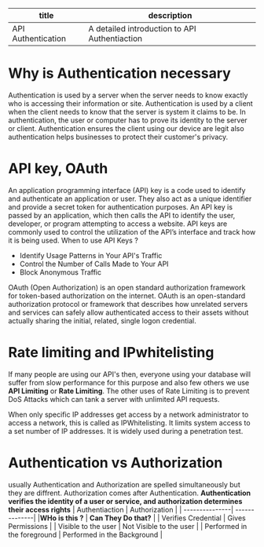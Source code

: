 | title | description |
| ------ | ------ |
| API Authentication | A detailed introduction to API Authentiaction |

  # Why is Authentication necessary
  Authentication is used by a server when the server needs to know exactly who is accessing their information or site. Authentication is used by a client when the client needs to know that the server is system it claims to be. In authentication, the user or computer has to prove its identity to the server or client. Authentication ensures the client using our device are legit also authentication helps businesses to protect their customer's privacy.
  # API key, OAuth
  An application programming interface (API) key is a code used to identify and authenticate an application or user. They also act as a unique identifier and provide a secret token for authentication purposes. An API key is passed by an application, which then calls the API to identify the user, developer, or program attempting to access a website. API keys are commonly used to control the utilization of the API’s interface and track how it is being used.
  When to use API Keys ?
  * Identify Usage Patterns in Your API's Traffic
  * Control the Number of Calls Made to Your API
  * Block Anonymous Traffic
  

OAuth (Open Authorization) is an open standard authorization framework for token-based authorization on the internet. OAuth is an open-standard authorization protocol or framework that describes how unrelated servers and services can safely allow authenticated access to their assets without actually sharing the initial, related, single logon credential.
  # Rate limiting and IPwhitelisting
If many people are using our API's then, everyone using your database will suffer from slow performance for this purpose and also few others we use __API Limiting__ or __Rate Limiting__.
The other uses of Rate Limiting is to prevent DoS Attacks which  can tank a server with unlimited API requests.

When only specific IP addresses get access by a network administrator to access a network, this is called as IPWhitelisting. It limits system access to a set number of IP addresses. It is widely used during a penetration test.
  # Authentication vs Authorization
  usually Authentication and Authorization are spelled simultaneously but they are diffrent. Authorization comes after Authentication. 
__Authentication verifies the identity of a user or service, and authorization determines their access rights__
| Authentiaction | Authorization |
| ---------------| --------------|
|__WHo is this ?__               | **Can They Do that?** |
|          Verifies Credential       |      Gives Permissions         |
|      Visible to the user           | Not Visible to the user                |
| Performed in the foreground | Performed in the Background |
